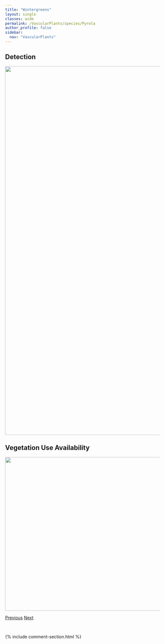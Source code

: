 ```yaml
---
title: "Wintergreens"
layout: single
classes: wide
permalink: /VascularPlants/species/Pyrola
author_profile: false
sidebar:
  nav: "VascularPlants"
---
```


<h2>Detection</h2>

<a href="https://drive.google.com/uc?export=view&id=1Rw0Ah1wYpPeNERz_GA2AFhdKQnIhd4k9">
<img src="https://drive.google.com/uc?export=view&id=1Rw0Ah1wYpPeNERz_GA2AFhdKQnIhd4k9" height = "1200" width = "800">
</a>


<h2>Vegetation Use Availability</h2>

<a href="https://drive.google.com/uc?export=view&id=1sKJo1-3vUWruAsFI_geqDPGEBMnx-3NH">
<img src="https://drive.google.com/uc?export=view&id=1sKJo1-3vUWruAsFI_geqDPGEBMnx-3NH" height = "500" width = "1000">
</a>


<a href="/DevelopmentWebsite/VascularPlants/species/PulsatillaOccidentalis" class="pagination--pager" title="Pulsatilla occidentalis">Previous</a> <a href="/DevelopmentWebsite/VascularPlants/species/PyrolaAsarifolia" class="pagination--pager" title="Common Pink Wintergreen">Next</a>

<p>&nbsp;</p>

{% include comment-section.html %}
